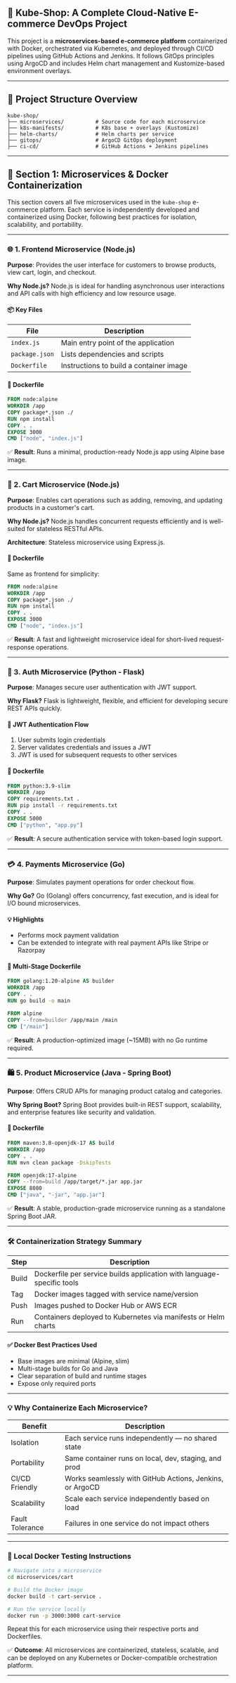 ## 📘 Kube-Shop: A Complete Cloud-Native E-commerce DevOps Project

This project is a **microservices-based e-commerce platform** containerized with Docker, orchestrated via Kubernetes, and deployed through CI/CD pipelines using GitHub Actions and Jenkins. It follows GitOps principles using ArgoCD and includes Helm chart management and Kustomize-based environment overlays.

---

## 📁 Project Structure Overview

```
kube-shop/
├── microservices/          # Source code for each microservice
├── k8s-manifests/          # K8s base + overlays (Kustomize)
├── helm-charts/            # Helm charts per service
├── gitops/                 # ArgoCD GitOps deployment
├── ci-cd/                  # GitHub Actions + Jenkins pipelines
```

---

## 🔧 Section 1: Microservices & Docker Containerization

This section covers all five microservices used in the `kube-shop` e-commerce platform. Each service is independently developed and containerized using Docker, following best practices for isolation, scalability, and portability.

---

### 🌐 1. Frontend Microservice (Node.js)

**Purpose**: Provides the user interface for customers to browse products, view cart, login, and checkout.

**Why Node.js?**
Node.js is ideal for handling asynchronous user interactions and API calls with high efficiency and low resource usage.

#### 📦 Key Files

| File           | Description                             |
| -------------- | --------------------------------------- |
| `index.js`     | Main entry point of the application     |
| `package.json` | Lists dependencies and scripts          |
| `Dockerfile`   | Instructions to build a container image |

#### 🐳 Dockerfile

```Dockerfile
FROM node:alpine
WORKDIR /app
COPY package*.json ./
RUN npm install
COPY . .
EXPOSE 3000
CMD ["node", "index.js"]
```

✅ **Result**: Runs a minimal, production-ready Node.js app using Alpine base image.

---

### 🛒 2. Cart Microservice (Node.js)

**Purpose**: Enables cart operations such as adding, removing, and updating products in a customer's cart.

**Why Node.js?**
Node.js handles concurrent requests efficiently and is well-suited for stateless RESTful APIs.

**Architecture**: Stateless microservice using Express.js.

#### 🐳 Dockerfile

Same as frontend for simplicity:

```Dockerfile
FROM node:alpine
WORKDIR /app
COPY package*.json ./
RUN npm install
COPY . .
EXPOSE 3000
CMD ["node", "index.js"]
```

✅ **Result**: A fast and lightweight microservice ideal for short-lived request-response operations.

---

### 🔐 3. Auth Microservice (Python - Flask)

**Purpose**: Manages secure user authentication with JWT support.

**Why Flask?**
Flask is lightweight, flexible, and efficient for developing secure REST APIs quickly.

#### 🔐 JWT Authentication Flow

1. User submits login credentials
2. Server validates credentials and issues a JWT
3. JWT is used for subsequent requests to other services

#### 🐳 Dockerfile

```Dockerfile
FROM python:3.9-slim
WORKDIR /app
COPY requirements.txt .
RUN pip install -r requirements.txt
COPY . .
EXPOSE 5000
CMD ["python", "app.py"]
```

✅ **Result**: A secure authentication service with token-based login support.

---

### 💳 4. Payments Microservice (Go)

**Purpose**: Simulates payment operations for order checkout flow.

**Why Go?**
Go (Golang) offers concurrency, fast execution, and is ideal for I/O bound microservices.

#### 💡 Highlights

* Performs mock payment validation
* Can be extended to integrate with real payment APIs like Stripe or Razorpay

#### 🐳 Multi-Stage Dockerfile

```Dockerfile
FROM golang:1.20-alpine AS builder
WORKDIR /app
COPY . .
RUN go build -o main

FROM alpine
COPY --from=builder /app/main /main
CMD ["/main"]
```

✅ **Result**: A production-optimized image (\~15MB) with no Go runtime required.

---

### 🛍️ 5. Product Microservice (Java - Spring Boot)

**Purpose**: Offers CRUD APIs for managing product catalog and categories.

**Why Spring Boot?**
Spring Boot provides built-in REST support, scalability, and enterprise features like security and validation.

#### 🐳 Dockerfile

```Dockerfile
FROM maven:3.8-openjdk-17 AS build
WORKDIR /app
COPY . .
RUN mvn clean package -DskipTests

FROM openjdk:17-alpine
COPY --from=build /app/target/*.jar app.jar
EXPOSE 8080
CMD ["java", "-jar", "app.jar"]
```

✅ **Result**: A stable, production-grade microservice running as a standalone Spring Boot JAR.

---

### 🛠️ Containerization Strategy Summary

| Step  | Description                                                            |
| ----- | ---------------------------------------------------------------------- |
| Build | Dockerfile per service builds application with language-specific tools |
| Tag   | Docker images tagged with service name/version                         |
| Push  | Images pushed to Docker Hub or AWS ECR                                 |
| Run   | Containers deployed to Kubernetes via manifests or Helm charts         |

#### ✅ Docker Best Practices Used

* Base images are minimal (Alpine, slim)
* Multi-stage builds for Go and Java
* Clear separation of build and runtime stages
* Expose only required ports

---

### 💡 Why Containerize Each Microservice?

| Benefit         | Description                                              |
| --------------- | -------------------------------------------------------- |
| Isolation       | Each service runs independently — no shared state        |
| Portability     | Same container runs on local, dev, staging, and prod     |
| CI/CD Friendly  | Works seamlessly with GitHub Actions, Jenkins, or ArgoCD |
| Scalability     | Scale each service independently based on load           |
| Fault Tolerance | Failures in one service do not impact others             |

---

### 🧪 Local Docker Testing Instructions

```bash
# Navigate into a microservice
cd microservices/cart

# Build the Docker image
docker build -t cart-service .

# Run the service locally
docker run -p 3000:3000 cart-service
```

Repeat this for each microservice using their respective ports and Dockerfiles.

✅ **Outcome**: All microservices are containerized, stateless, scalable, and can be deployed on any Kubernetes or Docker-compatible orchestration platform.

---
